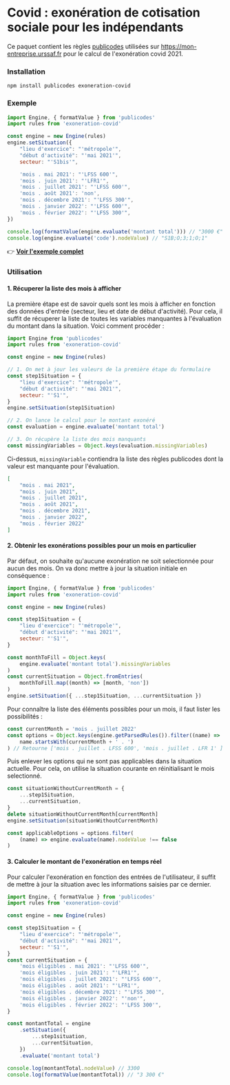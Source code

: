 # Covid : exonération de cotisation sociale pour les indépendants

Ce paquet contient les règles [publicodes](https://publi.codes) utilisées sur https://mon-entreprise.urssaf.fr pour le calcul de l'exonération covid 2021.

### Installation

```
npm install publicodes exoneration-covid
```

### Exemple

```js
import Engine, { formatValue } from 'publicodes'
import rules from 'exoneration-covid'

const engine = new Engine(rules)
engine.setSituation({
    "lieu d'exercice": "'métropole'",
    "début d'activité": "'mai 2021'",
    secteur: "'S1bis'",

    'mois . mai 2021': "'LFSS 600'",
    'mois . juin 2021': "'LFR1'",
    'mois . juillet 2021': "'LFSS 600'",
    'mois . août 2021': 'non',
    'mois . décembre 2021': "'LFSS 300'",
    'mois . janvier 2022': "'LFSS 600'",
    'mois . février 2022': "'LFSS 300'",
})

console.log(formatValue(engine.evaluate('montant total'))) // "3000 €"
console.log(engine.evaluate('code').nodeValue) // "S1B;O;3;1;O;1"
```

👉 **[Voir l'exemple complet](https://codesandbox.io/s/covidform-rxweh?file=/src/index.js)**

### Utilisation

#### 1. Récuperer la liste des mois à afficher

La première étape est de savoir quels sont les mois à afficher en fonction des données d'entrée (secteur, lieu et date de début d'activité). Pour cela, il suffit de récuperer la liste de toutes les variables manquantes à l'évaluation du montant dans la situation. Voici comment procéder :

```js
import Engine from 'publicodes'
import rules from 'exoneration-covid'

const engine = new Engine(rules)

// 1. On met à jour les valeurs de la première étape du formulaire
const step1Situation = {
    "lieu d'exercice": "'métropole'",
    "début d'activité": "'mai 2021'",
    secteur: "'S1'",
}
engine.setSituation(step1Situation)

// 2. On lance le calcul pour le montant exonéré
const evaluation = engine.evaluate('montant total')

// 3. On récupère la liste des mois manquants
const missingVariables = Object.keys(evaluation.missingVariables)
```

Ci-dessus, `missingVariable` contiendra la liste des règles publicodes dont la valeur est manquante pour l'évaluation.

```json
[
    "mois . mai 2021",
    "mois . juin 2021",
    "mois . juillet 2021",
    "mois . août 2021",
    "mois . décembre 2021",
    "mois . janvier 2022",
    "mois . février 2022"
]
```

#### 2. Obtenir les exonérations possibles pour un mois en particulier

Par défaut, on souhaite qu'aucune exonération ne soit selectionnée pour aucun des mois. On va donc mettre à jour la situation initiale en conséquence :

```js
import Engine, { formatValue } from 'publicodes'
import rules from 'exoneration-covid'

const engine = new Engine(rules)

const step1Situation = {
    "lieu d'exercice": "'métropole'",
    "début d'activité": "'mai 2021'",
    secteur: "'S1'",
}

const monthToFill = Object.keys(
    engine.evaluate('montant total').missingVariables
)
const currentSituation = Object.fromEntries(
    monthToFill.map((month) => [month, 'non'])
)
engine.setSituation({ ...step1Situation, ...currentSituation })
```

Pour connaître la liste des éléments possibles pour un mois, il faut lister les possibilités :

```js
const currentMonth = 'mois . juillet 2022'
const options = Object.keys(engine.getParsedRules()).filter((name) =>
    name.startsWith(currentMonth + ' . ')
) // Retourne ['mois . juillet . LFSS 600', 'mois . juillet . LFR 1' ]
```

Puis enlever les options qui ne sont pas applicables dans la situation actuelle. Pour cela, on utilise la situation courante en réinitialisant le mois selectionné.

```js
const situationWithoutCurrentMonth = {
    ...step1Situation,
    ...currentSituation,
}
delete situationWithoutCurrentMonth[currentMonth]
engine.setSituation(situationWithoutCurrentMonth)

const applicableOptions = options.filter(
    (name) => engine.evaluate(name).nodeValue !== false
)
```

#### 3. Calculer le montant de l'exonération en temps réel

Pour calculer l'exonération en fonction des entrées de l'utilisateur, il suffit de mettre à jour la situation avec les informations saisies par ce dernier.

```js
import Engine, { formatValue } from 'publicodes'
import rules from 'exoneration-covid'

const engine = new Engine(rules)

const step1Situation = {
    "lieu d'exercice": "'métropole'",
    "début d'activité": "'mai 2021'",
    secteur: "'S1'",
}
const currentSituation = {
    'mois éligibles . mai 2021': "'LFSS 600'",
    'mois éligibles . juin 2021': "'LFR1'",
    'mois éligibles . juillet 2021': "'LFSS 600'",
    'mois éligibles . août 2021': "'LFR1'",
    'mois éligibles . décembre 2021': "'LFSS 300'",
    'mois éligibles . janvier 2022': "'non'",
    'mois éligibles . février 2022': "'LFSS 300'",
}

const montantTotal = engine
    .setSituation({
        ...step1situation,
        ...currentSituation,
    })
    .evaluate('montant total')

console.log(montantTotal.nodeValue) // 3300
console.log(formatValue(montantTotal)) // "3 300 €"
```
